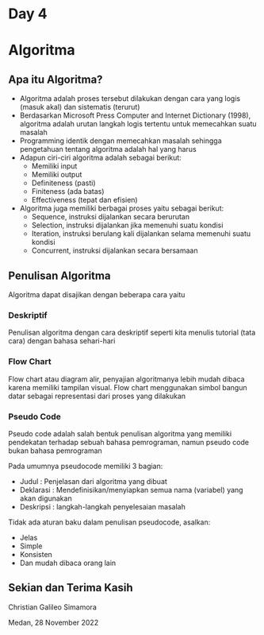 # Day 4

# Algoritma

## Apa itu Algoritma?

- Algoritma adalah proses tersebut dilakukan dengan cara yang logis (masuk akal) dan sistematis (terurut)
- Berdasarkan Microsoft Press Computer and Internet Dictionary (1998), algoritma adalah urutan langkah logis tertentu untuk memecahkan suatu masalah
- Programming identik dengan memecahkan masalah sehingga pengetahuan tentang algoritma adalah hal yang harus
- Adapun ciri-ciri algoritma adalah sebagai berikut:
    - Memiliki input
    - Memiliki output
    - Definiteness (pasti)
    - Finiteness (ada batas)
    - Effectiveness (tepat dan efisien)
- Algoritma juga memiliki berbagai proses yaitu sebagai berikut:
    - Sequence, instruksi dijalankan secara berurutan
    - Selection, instruksi dijalankan jika memenuhi suatu kondisi
    - Iteration, instruksi berulang kali dijalankan selama memenuhi suatu kondisi
    - Concurrent, instruksi dijalankan secara bersamaan

## Penulisan Algoritma

Algoritma dapat disajikan dengan beberapa cara yaitu

### Deskriptif

Penulisan algoritma dengan cara deskriptif seperti kita menulis tutorial (tata cara)
dengan bahasa sehari-hari

### Flow Chart

Flow chart atau diagram alir, penyajian algoritmanya lebih mudah dibaca karena
memiliki tampilan visual. Flow chart menggunakan simbol bangun datar sebagai
representasi dari proses yang dilakukan

### Pseudo Code

Pseudo code adalah salah bentuk penulisan algoritma yang memiliki pendekatan terhadap sebuah bahasa pemrograman, namun pseudo code bukan bahasa pemrograman

Pada umumnya pseudocode memiliki 3 bagian:

- Judul : Penjelasan dari algoritma yang dibuat
- Deklarasi : Mendefinisikan/menyiapkan semua nama (variabel) yang akan
digunakan
- Deskripsi : langkah-langkah penyelesaian masalah

Tidak ada aturan baku dalam penulisan pseudocode, asalkan:

- Jelas
- Simple
- Konsisten
- Dan mudah dibaca orang lain

## Sekian dan Terima Kasih

Christian Galileo Simamora

Medan, 28 November 2022
